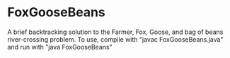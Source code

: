 # FoxGooseBeans
A brief backtracking solution to the Farmer, Fox, Goose, and bag of beans river-crossing problem.
To use, compile with "javac FoxGooseBeans.java" and run with "java FoxGooseBeans"